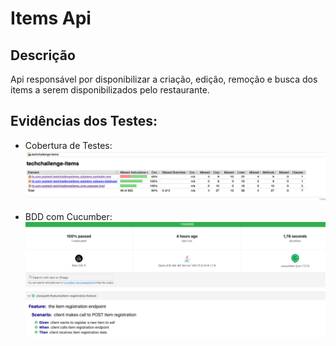 # Items Api

## Descrição
Api responsável por disponibilizar a criação, edição, remoção e busca dos items a serem disponibilizados pelo restaurante.

## Evidências dos Testes: 

- Cobertura de Testes:
![img.png](img.png)

- BDD com Cucumber:
![img_1.png](img_1.png)
